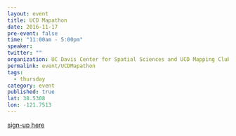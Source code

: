 ```yaml
---
layout: event
title: UCD Mapathon
date: 2016-11-17
pre-event: false
time: "11:00am - 5:00pm"
speaker: 
twitter: ""
organization: UC Davis Center for Spatial Sciences and UCD Mapping Club
permalink: event/UCDMapathon
tags: 
  - thursday
category: event
published: true
lat: 38.5308
lon: -121.7513
---
```


[sign-up here](https://www.facebook.com/events/266324140430869/)
